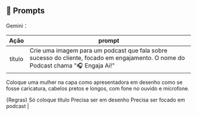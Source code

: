 ## 🧠 Prompts


Gemini：

|   Ação   | prompt                                                                                                                                                                                                                                                                         |
| :------: | ------------------------------------------------------------------------------------------------------------------------------------------------------------------------------------------------------------------------------------------------------------------------------ |
|  título  | Crie uma imagem para um podcast que fala sobre sucesso do cliente, focado em engajamento. O nome do Podcast chama "🎧 Engaja Aí!" 
Coloque uma mulher na capa como apresentadora em desenho como se fosse caricatura, cabelos pretos e longos, com fone no ouvido e microfone.

{Regras} Só coloque título
Precisa ser em desenho
Precisa ser focado em podcast                                              |
